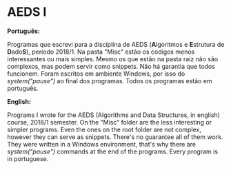 # AEDS I

**Português:**

Programas que escrevi para a disciplina de AEDS (**A**lgoritmos e **E**strutura de **D**ado**S**), período 2018/1. Na pasta "Misc" estão os códigos menos interessantes ou mais simples. Mesmo os que estão na pasta raiz não são complexos, mas podem servir como snippets. Não há garantia que todos funcionem. Foram escritos em ambiente Windows, por isso do *system("pause")* ao final dos programas. Todos os programas estão em português.

**English:**

Programs I wrote for the AEDS (Algorithms and Data Structures, in english) course, 2018/1 semester. On the "Misc" folder are the less interesting or simpler programs. Even the ones on the root folder are not complex, however they can serve as snippets. There's no guarantee all of them work. They were written in a Windows environment, that's why there are *system("pause")* commands at the end of the programs. Every program is in portuguese.
